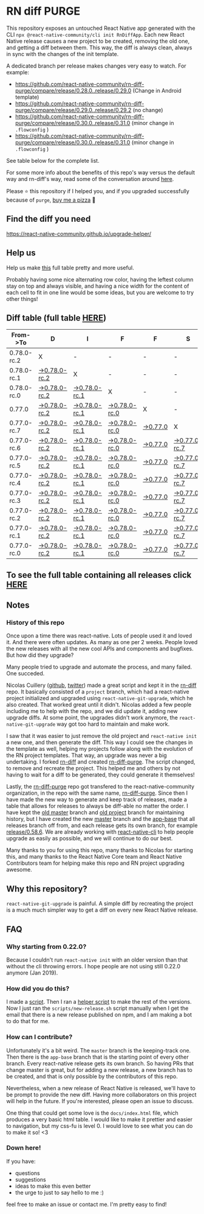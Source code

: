 # RN diff PURGE

This repository exposes an untouched React Native app generated with the CLI
`npx @react-native-community/cli init RnDiffApp`. Each new React Native release causes a new project to be created, removing the old one, and getting a diff between them. This way, the diff is always clean, always in sync with the changes of the init template.

A dedicated branch per release makes changes very easy
to watch. For example:

- https://github.com/react-native-community/rn-diff-purge/compare/release/0.28.0..release/0.29.0
  (Change in Android template)
- https://github.com/react-native-community/rn-diff-purge/compare/release/0.29.0..release/0.29.2
  (no change)
- https://github.com/react-native-community/rn-diff-purge/compare/release/0.30.0..release/0.31.0
  (minor change in `.flowconfig` )
- https://github.com/react-native-community/rn-diff-purge/compare/release/0.30.0..release/0.31.0
  (minor change in `.flowconfig` )

See table below for the complete list.

For some more info about the benefits of this repo's way versus the default way and rn-diff's way, read some of the conversation around [here](https://github.com/react-native-community/discussions-and-proposals/issues/68#issuecomment-452227478).

Please :star: this repository if I helped you, and if you upgraded successfully because of `purge`, [buy me a pizza](https://www.buymeacoffee.com/pvinis) :pizza:

## Find the diff you need

https://react-native-community.github.io/upgrade-helper/

## Help us

Help us make [this](https://react-native-community.github.io/rn-diff-purge) full table pretty and more useful.

Probably having some nice alternating row color, having the leftest column stay on top and always visible, and having a nice width for the content of each cell to fit in one line would be some ideas, but you are welcome to try other things!

## Diff table (full table [HERE](https://react-native-community.github.io/rn-diff-purge/))

| From->To    | D                                                                                                                         | I                                                                                                                         | F                                                                                                                         | F                                                                                                               | S                                                                                                                         |                                                                                                                           | =                                                                                                                         | =                                                                                                                         |                                                                                                                           | F                                                                                                                         | U                                                                                                                         | N |
| ----------- | ------------------------------------------------------------------------------------------------------------------------- | ------------------------------------------------------------------------------------------------------------------------- | ------------------------------------------------------------------------------------------------------------------------- | --------------------------------------------------------------------------------------------------------------- | ------------------------------------------------------------------------------------------------------------------------- | ------------------------------------------------------------------------------------------------------------------------- | ------------------------------------------------------------------------------------------------------------------------- | ------------------------------------------------------------------------------------------------------------------------- | ------------------------------------------------------------------------------------------------------------------------- | ------------------------------------------------------------------------------------------------------------------------- | ------------------------------------------------------------------------------------------------------------------------- | - |
| 0.78.0-rc.2 | X                                                                                                                         | -                                                                                                                         | -                                                                                                                         | -                                                                                                               | -                                                                                                                         | -                                                                                                                         | -                                                                                                                         | -                                                                                                                         | -                                                                                                                         | -                                                                                                                         | -                                                                                                                         | - |
| 0.78.0-rc.1 | [->0.78.0-rc.2](https://github.com/react-native-community/rn-diff-purge/compare/release/0.78.0-rc.1..release/0.78.0-rc.2) | X                                                                                                                         | -                                                                                                                         | -                                                                                                               | -                                                                                                                         | -                                                                                                                         | -                                                                                                                         | -                                                                                                                         | -                                                                                                                         | -                                                                                                                         | -                                                                                                                         | - |
| 0.78.0-rc.0 | [->0.78.0-rc.2](https://github.com/react-native-community/rn-diff-purge/compare/release/0.78.0-rc.0..release/0.78.0-rc.2) | [->0.78.0-rc.1](https://github.com/react-native-community/rn-diff-purge/compare/release/0.78.0-rc.0..release/0.78.0-rc.1) | X                                                                                                                         | -                                                                                                               | -                                                                                                                         | -                                                                                                                         | -                                                                                                                         | -                                                                                                                         | -                                                                                                                         | -                                                                                                                         | -                                                                                                                         | - |
| 0.77.0      | [->0.78.0-rc.2](https://github.com/react-native-community/rn-diff-purge/compare/release/0.77.0..release/0.78.0-rc.2)      | [->0.78.0-rc.1](https://github.com/react-native-community/rn-diff-purge/compare/release/0.77.0..release/0.78.0-rc.1)      | [->0.78.0-rc.0](https://github.com/react-native-community/rn-diff-purge/compare/release/0.77.0..release/0.78.0-rc.0)      | X                                                                                                               | -                                                                                                                         | -                                                                                                                         | -                                                                                                                         | -                                                                                                                         | -                                                                                                                         | -                                                                                                                         | -                                                                                                                         | - |
| 0.77.0-rc.7 | [->0.78.0-rc.2](https://github.com/react-native-community/rn-diff-purge/compare/release/0.77.0-rc.7..release/0.78.0-rc.2) | [->0.78.0-rc.1](https://github.com/react-native-community/rn-diff-purge/compare/release/0.77.0-rc.7..release/0.78.0-rc.1) | [->0.78.0-rc.0](https://github.com/react-native-community/rn-diff-purge/compare/release/0.77.0-rc.7..release/0.78.0-rc.0) | [->0.77.0](https://github.com/react-native-community/rn-diff-purge/compare/release/0.77.0-rc.7..release/0.77.0) | X                                                                                                                         | -                                                                                                                         | -                                                                                                                         | -                                                                                                                         | -                                                                                                                         | -                                                                                                                         | -                                                                                                                         | - |
| 0.77.0-rc.6 | [->0.78.0-rc.2](https://github.com/react-native-community/rn-diff-purge/compare/release/0.77.0-rc.6..release/0.78.0-rc.2) | [->0.78.0-rc.1](https://github.com/react-native-community/rn-diff-purge/compare/release/0.77.0-rc.6..release/0.78.0-rc.1) | [->0.78.0-rc.0](https://github.com/react-native-community/rn-diff-purge/compare/release/0.77.0-rc.6..release/0.78.0-rc.0) | [->0.77.0](https://github.com/react-native-community/rn-diff-purge/compare/release/0.77.0-rc.6..release/0.77.0) | [->0.77.0-rc.7](https://github.com/react-native-community/rn-diff-purge/compare/release/0.77.0-rc.6..release/0.77.0-rc.7) | X                                                                                                                         | -                                                                                                                         | -                                                                                                                         | -                                                                                                                         | -                                                                                                                         | -                                                                                                                         | - |
| 0.77.0-rc.5 | [->0.78.0-rc.2](https://github.com/react-native-community/rn-diff-purge/compare/release/0.77.0-rc.5..release/0.78.0-rc.2) | [->0.78.0-rc.1](https://github.com/react-native-community/rn-diff-purge/compare/release/0.77.0-rc.5..release/0.78.0-rc.1) | [->0.78.0-rc.0](https://github.com/react-native-community/rn-diff-purge/compare/release/0.77.0-rc.5..release/0.78.0-rc.0) | [->0.77.0](https://github.com/react-native-community/rn-diff-purge/compare/release/0.77.0-rc.5..release/0.77.0) | [->0.77.0-rc.7](https://github.com/react-native-community/rn-diff-purge/compare/release/0.77.0-rc.5..release/0.77.0-rc.7) | [->0.77.0-rc.6](https://github.com/react-native-community/rn-diff-purge/compare/release/0.77.0-rc.5..release/0.77.0-rc.6) | X                                                                                                                         | -                                                                                                                         | -                                                                                                                         | -                                                                                                                         | -                                                                                                                         | - |
| 0.77.0-rc.4 | [->0.78.0-rc.2](https://github.com/react-native-community/rn-diff-purge/compare/release/0.77.0-rc.4..release/0.78.0-rc.2) | [->0.78.0-rc.1](https://github.com/react-native-community/rn-diff-purge/compare/release/0.77.0-rc.4..release/0.78.0-rc.1) | [->0.78.0-rc.0](https://github.com/react-native-community/rn-diff-purge/compare/release/0.77.0-rc.4..release/0.78.0-rc.0) | [->0.77.0](https://github.com/react-native-community/rn-diff-purge/compare/release/0.77.0-rc.4..release/0.77.0) | [->0.77.0-rc.7](https://github.com/react-native-community/rn-diff-purge/compare/release/0.77.0-rc.4..release/0.77.0-rc.7) | [->0.77.0-rc.6](https://github.com/react-native-community/rn-diff-purge/compare/release/0.77.0-rc.4..release/0.77.0-rc.6) | [->0.77.0-rc.5](https://github.com/react-native-community/rn-diff-purge/compare/release/0.77.0-rc.4..release/0.77.0-rc.5) | X                                                                                                                         | -                                                                                                                         | -                                                                                                                         | -                                                                                                                         | - |
| 0.77.0-rc.3 | [->0.78.0-rc.2](https://github.com/react-native-community/rn-diff-purge/compare/release/0.77.0-rc.3..release/0.78.0-rc.2) | [->0.78.0-rc.1](https://github.com/react-native-community/rn-diff-purge/compare/release/0.77.0-rc.3..release/0.78.0-rc.1) | [->0.78.0-rc.0](https://github.com/react-native-community/rn-diff-purge/compare/release/0.77.0-rc.3..release/0.78.0-rc.0) | [->0.77.0](https://github.com/react-native-community/rn-diff-purge/compare/release/0.77.0-rc.3..release/0.77.0) | [->0.77.0-rc.7](https://github.com/react-native-community/rn-diff-purge/compare/release/0.77.0-rc.3..release/0.77.0-rc.7) | [->0.77.0-rc.6](https://github.com/react-native-community/rn-diff-purge/compare/release/0.77.0-rc.3..release/0.77.0-rc.6) | [->0.77.0-rc.5](https://github.com/react-native-community/rn-diff-purge/compare/release/0.77.0-rc.3..release/0.77.0-rc.5) | [->0.77.0-rc.4](https://github.com/react-native-community/rn-diff-purge/compare/release/0.77.0-rc.3..release/0.77.0-rc.4) | X                                                                                                                         | -                                                                                                                         | -                                                                                                                         | - |
| 0.77.0-rc.2 | [->0.78.0-rc.2](https://github.com/react-native-community/rn-diff-purge/compare/release/0.77.0-rc.2..release/0.78.0-rc.2) | [->0.78.0-rc.1](https://github.com/react-native-community/rn-diff-purge/compare/release/0.77.0-rc.2..release/0.78.0-rc.1) | [->0.78.0-rc.0](https://github.com/react-native-community/rn-diff-purge/compare/release/0.77.0-rc.2..release/0.78.0-rc.0) | [->0.77.0](https://github.com/react-native-community/rn-diff-purge/compare/release/0.77.0-rc.2..release/0.77.0) | [->0.77.0-rc.7](https://github.com/react-native-community/rn-diff-purge/compare/release/0.77.0-rc.2..release/0.77.0-rc.7) | [->0.77.0-rc.6](https://github.com/react-native-community/rn-diff-purge/compare/release/0.77.0-rc.2..release/0.77.0-rc.6) | [->0.77.0-rc.5](https://github.com/react-native-community/rn-diff-purge/compare/release/0.77.0-rc.2..release/0.77.0-rc.5) | [->0.77.0-rc.4](https://github.com/react-native-community/rn-diff-purge/compare/release/0.77.0-rc.2..release/0.77.0-rc.4) | [->0.77.0-rc.3](https://github.com/react-native-community/rn-diff-purge/compare/release/0.77.0-rc.2..release/0.77.0-rc.3) | X                                                                                                                         | -                                                                                                                         | - |
| 0.77.0-rc.1 | [->0.78.0-rc.2](https://github.com/react-native-community/rn-diff-purge/compare/release/0.77.0-rc.1..release/0.78.0-rc.2) | [->0.78.0-rc.1](https://github.com/react-native-community/rn-diff-purge/compare/release/0.77.0-rc.1..release/0.78.0-rc.1) | [->0.78.0-rc.0](https://github.com/react-native-community/rn-diff-purge/compare/release/0.77.0-rc.1..release/0.78.0-rc.0) | [->0.77.0](https://github.com/react-native-community/rn-diff-purge/compare/release/0.77.0-rc.1..release/0.77.0) | [->0.77.0-rc.7](https://github.com/react-native-community/rn-diff-purge/compare/release/0.77.0-rc.1..release/0.77.0-rc.7) | [->0.77.0-rc.6](https://github.com/react-native-community/rn-diff-purge/compare/release/0.77.0-rc.1..release/0.77.0-rc.6) | [->0.77.0-rc.5](https://github.com/react-native-community/rn-diff-purge/compare/release/0.77.0-rc.1..release/0.77.0-rc.5) | [->0.77.0-rc.4](https://github.com/react-native-community/rn-diff-purge/compare/release/0.77.0-rc.1..release/0.77.0-rc.4) | [->0.77.0-rc.3](https://github.com/react-native-community/rn-diff-purge/compare/release/0.77.0-rc.1..release/0.77.0-rc.3) | [->0.77.0-rc.2](https://github.com/react-native-community/rn-diff-purge/compare/release/0.77.0-rc.1..release/0.77.0-rc.2) | X                                                                                                                         | - |
| 0.77.0-rc.0 | [->0.78.0-rc.2](https://github.com/react-native-community/rn-diff-purge/compare/release/0.77.0-rc.0..release/0.78.0-rc.2) | [->0.78.0-rc.1](https://github.com/react-native-community/rn-diff-purge/compare/release/0.77.0-rc.0..release/0.78.0-rc.1) | [->0.78.0-rc.0](https://github.com/react-native-community/rn-diff-purge/compare/release/0.77.0-rc.0..release/0.78.0-rc.0) | [->0.77.0](https://github.com/react-native-community/rn-diff-purge/compare/release/0.77.0-rc.0..release/0.77.0) | [->0.77.0-rc.7](https://github.com/react-native-community/rn-diff-purge/compare/release/0.77.0-rc.0..release/0.77.0-rc.7) | [->0.77.0-rc.6](https://github.com/react-native-community/rn-diff-purge/compare/release/0.77.0-rc.0..release/0.77.0-rc.6) | [->0.77.0-rc.5](https://github.com/react-native-community/rn-diff-purge/compare/release/0.77.0-rc.0..release/0.77.0-rc.5) | [->0.77.0-rc.4](https://github.com/react-native-community/rn-diff-purge/compare/release/0.77.0-rc.0..release/0.77.0-rc.4) | [->0.77.0-rc.3](https://github.com/react-native-community/rn-diff-purge/compare/release/0.77.0-rc.0..release/0.77.0-rc.3) | [->0.77.0-rc.2](https://github.com/react-native-community/rn-diff-purge/compare/release/0.77.0-rc.0..release/0.77.0-rc.2) | [->0.77.0-rc.1](https://github.com/react-native-community/rn-diff-purge/compare/release/0.77.0-rc.0..release/0.77.0-rc.1) | X |

## To see the full table containing all releases click [HERE](https://react-native-community.github.io/rn-diff-purge/)

## Notes

### History of this repo

Once upon a time there was react-native. Lots of people used it and loved it. And there were often updates. As many as one per 2 weeks. People loved the new releases with all the new cool APIs and components and bugfixes. But how did they upgrade?

Many people tried to upgrade and automate the process, and many failed. One succeded.

Nicolas Cuillery ([github](https://github.com/ncuillery), [twitter](https://twitter.com/ncuillery)) made a great script and kept it in the [rn-diff](https://github.com/ncuillery/rn-diff) repo. It basically consisted of a `project` branch, which had a react-native project initialized and upgraded using `react-native-git-upgrade`, which he also created. That worked great until it didn't. Nicolas added a few people including me to help with the repo, and we did update it, adding new upgrade diffs. At some point, the upgrades didn't work anymore, the `react-native-git-upgrade` way got too hard to maintain and make work.

I saw that it was easier to just remove the old project and `react-native init` a new one, and then generate the diff. This way I could see the changes in the template as well, helping my projects follow along with the evolution of the RN project templates. That way, an upgrade was never a big undertaking. I forked [rn-diff](https://github.com/ncuillery/rn-diff) and created [rn-diff-purge](https://github.com/react-native-community/rn-diff-purge). The script changed, to remove and recreate the project. This helped me and others by not having to wait for a diff to be generated, they could generate it themselves!

Lastly, the [rn-diff-purge](https://github.com/react-native-community/rn-diff-purge) repo got transfered to the react-native-community organization, in the repo with the same name, [rn-diff-purge](https://github.com/react-native-community/rn-diff-purge). Since then I have made the new way to generate and keep track of releases, made a table that allows for releases to always be diff-able no matter the order. I have kept the [old master](https://github.com/react-native-community/rn-diff-purge/tree/old/master) branch and [old project](https://github.com/react-native-community/rn-diff-purge/tree/old/project) branch for maintaining history, but I have created the new [master](https://github.com/react-native-community/rn-diff-purge/tree/master) branch and the [app-base](https://github.com/react-native-community/rn-diff-purge/tree/app-base) that all releases branch off from, and each release gets its own branch, for example [release/0.58.6](https://github.com/react-native-community/rn-diff-purge/tree/release/0.58.6). We are already working with [react-native-cli](https://github.com/react-native-community/react-native-cli) to help people upgrade as easily as possible, and we will continue to do our best.

Many thanks to you for using this repo, many thanks to Nicolas for starting this, and many thanks to the React Native Core team and React Native Contributors team for helping make this repo and RN project upgrading awesome.

## Why this repository?

`react-native-git-upgrade` is painful. A simple diff by recreating the project is a much much simpler way to get a diff on every new React Native release.

## FAQ

### Why starting from 0.22.0?

Because I couldn't run `react-native init` with an older version than that without the cli throwing errors. I hope people are not using still 0.22.0 anymore (Jan 2019).

### How did you do this?

I made a [script](https://github.com/react-native-community/rn-diff-purge/blob/master/scripts/new-release.sh). Then I ran a [helper script](https://github.com/react-native-community/rn-diff-purge/blob/master/scripts/new-release.sh) to make the rest of the versions.
Now I just ran the `scripts/new-release.sh` script manually when I get the email that there is a new release published on npm, and I am making a bot to do that for me.

### How can I contribute?

Unfortunately it's a bit weird. The `master` branch is the keeping-track one. Then there is the `app-base` branch that is the starting point of every other branch. Every react-native release gets its own branch. So having PRs that change master is great, but for adding a new release, a new branch has to be created, and that is only possible by the contributors of this repo.

Nevertheless, when a new release of React Native is released, we'll have to be prompt to provide
the new diff. Having more collaborators on this project will help in the future. If you're interested, please open an issue to discuss.

One thing that could get some love is the `docs/index.html` file, which produces a very basic html table. I would like to make it prettier and easier to navigation, but my css-fu is level 0. I would love to see what you can do to make it so! <3

### Down here!

If you have:

- questions
- suggestions
- ideas to make this even better
- the urge to just to say hello to me :)

feel free to make an issue or contact me. I'm pretty easy to find!
